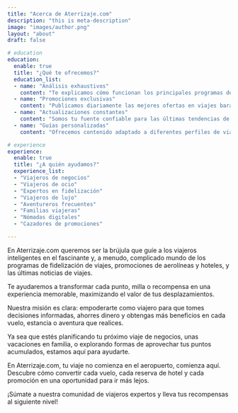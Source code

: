```yaml
---
title: "Acerca de Aterrizaje.com"
description: "this is meta-description"
image: "images/author.png"
layout: "about"
draft: false

# education
education:
  enable: true
  title: "¿Qué te ofrecemos?"
  education_list:
  - name: "Análisis exhaustivos"
    content: "Te explicamos cómo funcionan los principales programas de lealtad de aerolíneas y cadenas hoteleras, desglosando estrategias prácticas para que logres el máximo rendimiento de tus puntos y millas."
  - name: "Promociones exclusivas"
    content: "Publicamos diariamente las mejores ofertas en viajes baratos, vuelos de última hora, y descuentos en hoteles, para que nunca dejes escapar una oportunidad de ahorrar o acumular recompensas."
  - name: "Actualizaciones constantes"
    content: "Somos tu fuente confiable para las últimas tendencias de la industria del turismo, con información relevante sobre cambios en aerolíneas, alianzas globales y mejoras en los programas de fidelidad."
  - name: "Guías personalizadas"
    content: "Ofrecemos contenido adaptado a diferentes perfiles de viajeros, desde nómadas digitales hasta familias y cazadores de promociones, para que encuentres información que realmente te sirva."

# experience
experience:
  enable: true
  title: "¿A quién ayudamos?"
  experience_list:
  - "Viajeros de negocios"
  - "Viajeros de ocio"
  - "Expertos en fidelización"
  - "Viajeros de lujo"
  - "Aventureros frecuentes"
  - "Familias viajeras"
  - "Nómadas digitales"
  - "Cazadores de promociones"

---
```


En Aterrizaje.com queremos ser la brújula que guíe a los viajeros inteligentes en el fascinante y, a menudo, complicado mundo de los programas de fidelización de viajes, promociones de aerolíneas y hoteles, y las últimas noticias de viajes. 

Te ayudaremos a transformar cada punto, milla o recompensa en una experiencia memorable, maximizando el valor de tus desplazamientos.

Nuestra misión es clara: empoderarte como viajero para que tomes decisiones informadas, ahorres dinero y obtengas más beneficios en cada vuelo, estancia o aventura que realices.

Ya sea que estés planificando tu próximo viaje de negocios, unas vacaciones en familia, o explorando formas de aprovechar tus puntos acumulados, estamos aquí para ayudarte.

En Aterrizaje.com, tu viaje no comienza en el aeropuerto, comienza aquí. Descubre cómo convertir cada vuelo, cada reserva de hotel y cada promoción en una oportunidad para ir más lejos.

¡Súmate a nuestra comunidad de viajeros expertos y lleva tus recompensas al siguiente nivel!